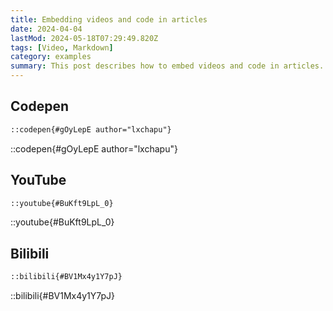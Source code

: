 ```yaml
---
title: Embedding videos and code in articles
date: 2024-04-04
lastMod: 2024-05-18T07:29:49.820Z
tags: [Video, Markdown]
category: examples
summary: This post describes how to embed videos and code in articles.
---
```


## Codepen

```md
::codepen{#gOyLepE author="lxchapu"}
```

::codepen{#gOyLepE author="lxchapu"}

## YouTube

```md
::youtube{#BuKft9LpL_0}
```

::youtube{#BuKft9LpL_0}

## Bilibili

```md
::bilibili{#BV1Mx4y1Y7pJ}
```

::bilibili{#BV1Mx4y1Y7pJ}
